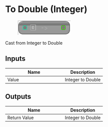# To Double (Integer)

<div align="left" data-full-width="false">

<figure><img src="../../../../api/Math/Conversions/To_Double_(Integer).png" alt=""><figcaption></figcaption></figure>

</div>

Cast from Integer to Double

## Inputs

<table><thead><tr><th width="170">Name</th><th>Description</th></tr></thead><tbody><tr><td>Value</td><td>Integer to Double</td></tr></tbody></table>

## Outputs

<table><thead><tr><th width="170">Name</th><th>Description</th></tr></thead><tbody><tr><td>Return Value</td><td>Integer to Double</td></tr></tbody></table>
